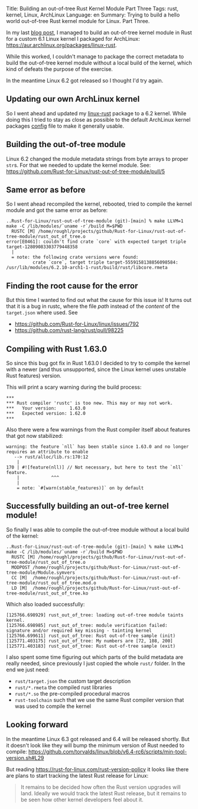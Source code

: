 Title: Building an out-of-tree Rust Kernel Module Part Three
Tags: rust, kernel, Linux, ArchLinux
Language: en
Summary: Trying to build a hello world out-of-tree Rust kernel module for Linux. Part Three.

In my last [blog post](/building-an-out-of-tree-rust-kernel-module-part-two.html),
I managed to build an out-of-tree kernel module in Rust for a custom 6.1 Linux
kernel I packaged for ArchLinux:
<https://aur.archlinux.org/packages/linux-rust>.

While this worked, I couldn't manage to package the correct metadata to build
the out-of-tree kernel module without a local build of the kernel, which kind
of defeats the purpose of the exercise.

In the meantime Linux 6.2 got released so I thought I'd try again.

## Updating our own ArchLinux kernel

So I went ahead and updated my [linux-rust] package to a 6.2 kernel. While
doing this I tried to stay as close as possible to the default ArchLinux kernel
packages [config] file to make it generally usable.

## Building the out-of-tree module

Linux 6.2 changed the module metadata strings from byte arrays to proper
`str`s. For that we needed to update the kernel module. See:
<https://github.com/Rust-for-Linux/rust-out-of-tree-module/pull/5>

## Same error as before

So I went ahead recompiled the kernel, rebooted, tried to compile the kernel
module and got the same error as before:
```text
..Rust-for-Linux/rust-out-of-tree-module (git)-[main] % make LLVM=1
make -C /lib/modules/`uname -r`/build M=$PWD
  RUSTC [M] /home/roughl/projects/github/Rust-for-Linux/rust-out-of-tree-module/rust_out_of_tree.o
error[E0461]: couldn't find crate `core` with expected target triple target-12809083303779448358
  |
  = note: the following crate versions were found:
          crate `core`, target triple target-5559158138856098584: /usr/lib/modules/6.2.10-arch1-1-rust/build/rust/libcore.rmeta
```

## Finding the root cause for the error

But this time I wanted to find out what the cause for this issue is! It turns
out that it is a bug in rustc, where the file *path* instead of the *content*
of the `target.json` where used. See

 * <https://github.com/Rust-for-Linux/linux/issues/792>
 * <https://github.com/rust-lang/rust/pull/98225>

## Compiling with Rust 1.63.0

So since this bug got fix in Rust 1.63.0 I decided to try to compile the kernel
with a newer (and thus unsupported, since the Linux kernel uses unstable Rust
features) version.

This will print a scary warning during the build process:
```
***
*** Rust compiler 'rustc' is too new. This may or may not work.
***   Your version:     1.63.0
***   Expected version: 1.62.0
***
```

Also there were a few warnings from the Rust compiler itself about features
that got now stabilized:

```text
warning: the feature `nll` has been stable since 1.63.0 and no longer requires an attribute to enable
   --> rust/alloc/lib.rs:170:12
    |
170 | #![feature(nll)] // Not necessary, but here to test the `nll` feature.
    |            ^^^
    |
    = note: `#[warn(stable_features)]` on by default
```

## Successfully building an out-of-tree kernel module!

So finally I was able to compile the out-of-tree module without a local build
of the kernel:
```text
..Rust-for-Linux/rust-out-of-tree-module (git)-[main] % make LLVM=1
make -C /lib/modules/`uname -r`/build M=$PWD
  RUSTC [M] /home/roughl/projects/github/Rust-for-Linux/rust-out-of-tree-module/rust_out_of_tree.o
  MODPOST /home/roughl/projects/github/Rust-for-Linux/rust-out-of-tree-module/Module.symvers
  CC [M]  /home/roughl/projects/github/Rust-for-Linux/rust-out-of-tree-module/rust_out_of_tree.mod.o
  LD [M]  /home/roughl/projects/github/Rust-for-Linux/rust-out-of-tree-module/rust_out_of_tree.ko
```

Which also loaded successfully:
```text
[125766.698929] rust_out_of_tree: loading out-of-tree module taints kernel.
[125766.698985] rust_out_of_tree: module verification failed: signature and/or required key missing - tainting kernel
[125766.699611] rust_out_of_tree: Rust out-of-tree sample (init)
[125771.403175] rust_out_of_tree: My numbers are [72, 108, 200]
[125771.403183] rust_out_of_tree: Rust out-of-tree sample (exit)
```

I also spent some time figuring out which parts of the build metadata are
really needed, since previously I just copied the whole `rust/` folder. In the
end we just need:

 * `rust/target.json` the custom target description
 * `rust/*.rmeta` the compiled rust libraries
 * `rust/*.so` the pre-compiled procedural macros
 * `rust-toolchain` such that we use the same Rust compiler version that was
   used to compile the kernel

## Looking forward

In the meantime Linux 6.3 got released and 6.4 will be released shortly. But it
doesn't look like they will bump the minimum version of Rust needed to compile:
<https://github.com/torvalds/linux/blob/v6.4-rc6/scripts/min-tool-version.sh#L29>

But reading <https://rust-for-linux.com/rust-version-policy> it looks like
there are plans to start tracking the latest Rust release for Linux:

> It remains to be decided how often the Rust version upgrades will land.
> Ideally we would track the latest Rust release, but it remains to be seen how
> other kernel developers feel about it.

[linux-rust]: https://aur.archlinux.org/packages/linux-rust
[config]: https://gitlab.archlinux.org/archlinux/packaging/packages/linux/-/blob/6.2.10.arch1-1/config?ref_type=tags
